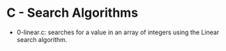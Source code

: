 # C - Search Algorithms

* 0-linear.c: searches for a value in an array of integers using the Linear search algorithm.


